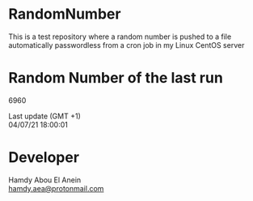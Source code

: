 # RandomNumber    
This is a test repository where a random number is pushed to a file automatically passwordless from a cron job in my Linux CentOS server    
# Random Number of the last run   
6960
      
Last update (GMT +1)    
04/07/21 18:00:01
# Developer    
Hamdy Abou El Anein   
hamdy.aea@protonmail.com
